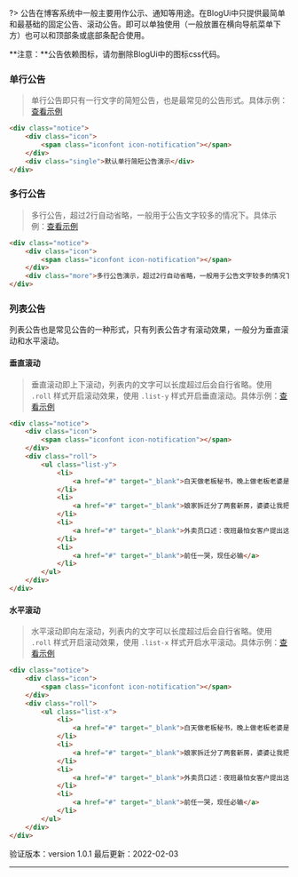 ?> 公告在博客系统中一般主要用作公示、通知等用途。在BlogUi中只提供最简单和最基础的固定公告、滚动公告。即可以单独使用（一般放置在横向导航菜单下方）也可以和顶部条或底部条配合使用。

**注意：**公告依赖图标，请勿删除BlogUi中的图标css代码。

### 单行公告

> 单行公告即只有一行文字的简短公告，也是最常见的公告形式。具体示例：[查看示例](https://www.blogui.cn/design/view.html?pageurl=https://www.blogui.cn/examples/component-notice.html)

```html
<div class="notice">
    <div class="icon">
        <span class="iconfont icon-notification"></span>
    </div>
    <div class="single">默认单行简短公告演示</div>
</div>
```

### 多行公告

> 多行公告，超过2行自动省略，一般用于公告文字较多的情况下。具体示例：[查看示例](https://www.blogui.cn/design/view.html?pageurl=https://www.blogui.cn/examples/component-notice-more.html)

```html
<div class="notice">
    <div class="icon">
        <span class="iconfont icon-notification"></span>
    </div>
    <div class="more">多行公告演示，超过2行自动省略，一般用于公告文字较多的情况下...</div>
</div>
```

### 列表公告

列表公告也是常见公告的一种形式，只有列表公告才有滚动效果，一般分为垂直滚动和水平滚动。

#### 垂直滚动

> 垂直滚动即上下滚动，列表内的文字可以长度超过后会自行省略。使用 `.roll` 样式开启滚动效果，使用 `.list-y` 样式开启垂直滚动。具体示例：[查看示例](https://www.blogui.cn/design/view.html?pageurl=https://www.blogui.cn/examples/component-notice-list.html)

```html
<div class="notice">
    <div class="icon">
        <span class="iconfont icon-notification"></span>
    </div>
    <div class="roll">
        <ul class="list-y">
            <li>
                <a href="#" target="_blank">白天做老板秘书，晚上做老板老婆是什么感受？</a>
            </li>
            <li>
                <a href="#" target="_blank">娘家拆迁分了两套新房，婆婆让我把房本写上小叔子的名</a>
            </li>
            <li>
                <a href="#" target="_blank">外卖员口述：夜班最怕女客户提出这种要求</a>
            </li>
            <li>
                <a href="#" target="_blank">前任一哭，现任必输</a>
            </li>
        </ul>
    </div>
</div>
```

#### 水平滚动

> 水平滚动即向左滚动，列表内的文字可以长度超过后会自行省略。使用 `.roll` 样式开启滚动效果，使用 `.list-x` 样式开启水平滚动。具体示例：[查看示例](https://www.blogui.cn/design/view.html?pageurl=https://www.blogui.cn/examples/component-notice-list.html)

```html
<div class="notice">
    <div class="icon">
        <span class="iconfont icon-notification"></span>
    </div>
    <div class="roll">
        <ul class="list-x">
            <li>
                <a href="#" target="_blank">白天做老板秘书，晚上做老板老婆是什么感受？</a>
            </li>
            <li>
                <a href="#" target="_blank">娘家拆迁分了两套新房，婆婆让我把房本写上小叔子的名</a>
            </li>
            <li>
                <a href="#" target="_blank">外卖员口述：夜班最怕女客户提出这种要求</a>
            </li>
            <li>
                <a href="#" target="_blank">前任一哭，现任必输</a>
            </li>
        </ul>
    </div>
</div>
```

验证版本：version 1.0.1
最后更新：2022-02-03

---
